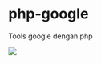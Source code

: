 # php-google
Tools google dengan php

<img src=https://github.com/menang22/php-google/Screenshot_20210208_142246.jpg>
